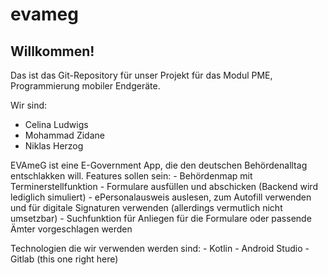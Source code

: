 # evameg

## Willkommen!

Das ist das Git-Repository für unser Projekt für das Modul PME, Programmierung mobiler Endgeräte.

Wir sind:
- Celina Ludwigs
- Mohammad Zidane
- Niklas Herzog

EVAmeG ist eine E-Government App, die den deutschen Behördenalltag entschlakken will.
Features sollen sein:
    - Behördenmap mit Terminerstellfunktion
    - Formulare ausfüllen und abschicken (Backend wird lediglich simuliert)
    - ePersonalausweis auslesen, zum Autofill verwenden und für digitale Signaturen verwenden (allerdings vermutlich nicht umsetzbar)
    - Suchfunktion für Anliegen für die Formulare oder passende Ämter vorgeschlagen werden

Technologien die wir verwenden werden sind:
    - Kotlin
    - Android Studio
    - Gitlab (this one right here)
